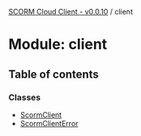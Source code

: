 [SCORM Cloud Client - v0.0.10](../README.md) / client

# Module: client

## Table of contents

### Classes

- [ScormClient](../classes/client.ScormClient.md)
- [ScormClientError](../classes/client.ScormClientError.md)
